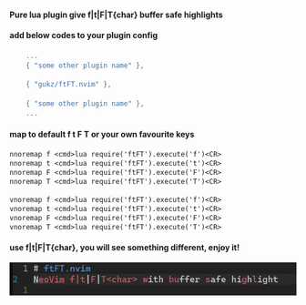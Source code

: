 #### Pure lua plugin give f|t|F|T{char} __buffer safe__ highlights

#### add below codes to your plugin config

``` lua
    ...
    { "some other plugin name" },
    
    { "gukz/ftFT.nvim" },
    
    { "some other plugin name" },
    ...
```

#### map to default f t F T or your own favourite keys
```
nnoremap f <cmd>lua require('ftFT').execute('f')<CR>
nnoremap t <cmd>lua require('ftFT').execute('t')<CR>
nnoremap F <cmd>lua require('ftFT').execute('F')<CR>
nnoremap T <cmd>lua require('ftFT').execute('T')<CR>

vnoremap f <cmd>lua require('ftFT').execute('f')<CR>
vnoremap t <cmd>lua require('ftFT').execute('t')<CR>
vnoremap F <cmd>lua require('ftFT').execute('F')<CR>
vnoremap T <cmd>lua require('ftFT').execute('T')<CR>
```

#### use f|t|F|T{char}, you will see something different, enjoy it!

![image](https://github.com/gukz/ftFT.nvim/blob/master/image/nvim_ftFT.png)
